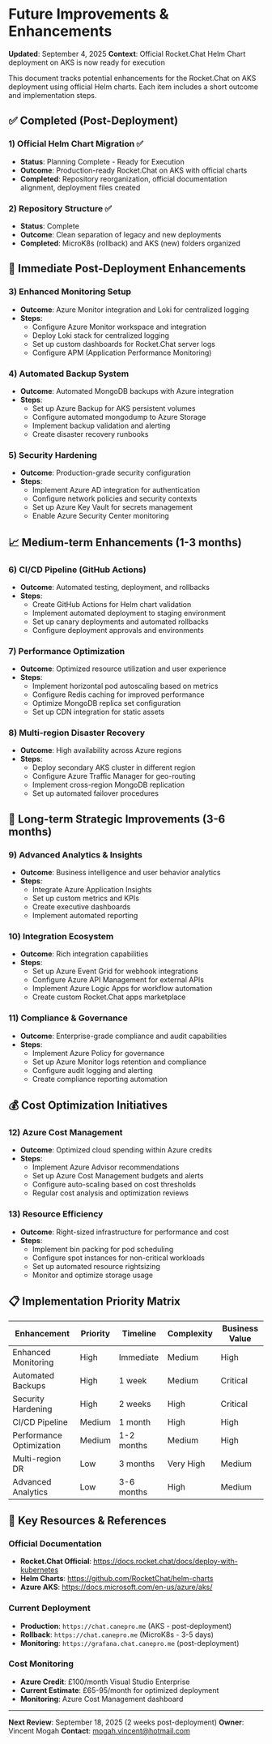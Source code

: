 # Future Improvements & Enhancements

**Updated**: September 4, 2025
**Context**: Official Rocket.Chat Helm Chart deployment on AKS is now ready for execution

This document tracks potential enhancements for the Rocket.Chat on AKS deployment using official Helm charts. Each item includes a short outcome and implementation steps.

## ✅ **Completed (Post-Deployment)**

### 1) Official Helm Chart Migration ✅
- **Status**: Planning Complete - Ready for Execution
- **Outcome**: Production-ready Rocket.Chat on AKS with official charts
- **Completed**: Repository reorganization, official documentation alignment, deployment files created

### 2) Repository Structure ✅
- **Status**: Complete
- **Outcome**: Clean separation of legacy and new deployments
- **Completed**: MicroK8s (rollback) and AKS (new) folders organized

## 🚀 **Immediate Post-Deployment Enhancements**

### 3) Enhanced Monitoring Setup
- **Outcome**: Azure Monitor integration and Loki for centralized logging
- **Steps**:
  - Configure Azure Monitor workspace and integration
  - Deploy Loki stack for centralized logging
  - Set up custom dashboards for Rocket.Chat server logs
  - Configure APM (Application Performance Monitoring)

### 4) Automated Backup System
- **Outcome**: Automated MongoDB backups with Azure integration
- **Steps**:
  - Set up Azure Backup for AKS persistent volumes
  - Configure automated mongodump to Azure Storage
  - Implement backup validation and alerting
  - Create disaster recovery runbooks

### 5) Security Hardening
- **Outcome**: Production-grade security configuration
- **Steps**:
  - Implement Azure AD integration for authentication
  - Configure network policies and security contexts
  - Set up Azure Key Vault for secrets management
  - Enable Azure Security Center monitoring

## 📈 **Medium-term Enhancements (1-3 months)**

### 6) CI/CD Pipeline (GitHub Actions)
- **Outcome**: Automated testing, deployment, and rollbacks
- **Steps**:
  - Create GitHub Actions for Helm chart validation
  - Implement automated deployment to staging environment
  - Set up canary deployments and automated rollbacks
  - Configure deployment approvals and environments

### 7) Performance Optimization
- **Outcome**: Optimized resource utilization and user experience
- **Steps**:
  - Implement horizontal pod autoscaling based on metrics
  - Configure Redis caching for improved performance
  - Optimize MongoDB replica set configuration
  - Set up CDN integration for static assets

### 8) Multi-region Disaster Recovery
- **Outcome**: High availability across Azure regions
- **Steps**:
  - Deploy secondary AKS cluster in different region
  - Configure Azure Traffic Manager for geo-routing
  - Implement cross-region MongoDB replication
  - Set up automated failover procedures

## 🔧 **Long-term Strategic Improvements (3-6 months)**

### 9) Advanced Analytics & Insights
- **Outcome**: Business intelligence and user behavior analytics
- **Steps**:
  - Integrate Azure Application Insights
  - Set up custom metrics and KPIs
  - Create executive dashboards
  - Implement automated reporting

### 10) Integration Ecosystem
- **Outcome**: Rich integration capabilities
- **Steps**:
  - Set up Azure Event Grid for webhook integrations
  - Configure Azure API Management for external APIs
  - Implement Azure Logic Apps for workflow automation
  - Create custom Rocket.Chat apps marketplace

### 11) Compliance & Governance
- **Outcome**: Enterprise-grade compliance and audit capabilities
- **Steps**:
  - Implement Azure Policy for governance
  - Set up Azure Monitor logs retention and compliance
  - Configure audit logging and alerting
  - Create compliance reporting automation

## 💰 **Cost Optimization Initiatives**

### 12) Azure Cost Management
- **Outcome**: Optimized cloud spending within Azure credits
- **Steps**:
  - Implement Azure Advisor recommendations
  - Set up Azure Cost Management budgets and alerts
  - Configure auto-scaling based on cost thresholds
  - Regular cost analysis and optimization reviews

### 13) Resource Efficiency
- **Outcome**: Right-sized infrastructure for performance and cost
- **Steps**:
  - Implement bin packing for pod scheduling
  - Configure spot instances for non-critical workloads
  - Set up automated resource rightsizing
  - Monitor and optimize storage usage

## 📋 **Implementation Priority Matrix**

| Enhancement | Priority | Timeline | Complexity | Business Value |
|-------------|----------|----------|------------|----------------|
| Enhanced Monitoring | High | Immediate | Medium | High |
| Automated Backups | High | 1 week | Medium | Critical |
| Security Hardening | High | 2 weeks | High | Critical |
| CI/CD Pipeline | Medium | 1 month | High | High |
| Performance Optimization | Medium | 1-2 months | Medium | High |
| Multi-region DR | Low | 3 months | Very High | Medium |
| Advanced Analytics | Low | 3-6 months | High | Medium |

## 🔗 **Key Resources & References**

### Official Documentation
- **Rocket.Chat Official**: https://docs.rocket.chat/docs/deploy-with-kubernetes
- **Helm Charts**: https://github.com/RocketChat/helm-charts
- **Azure AKS**: https://docs.microsoft.com/en-us/azure/aks/

### Current Deployment
- **Production**: `https://chat.canepro.me` (AKS - post-deployment)
- **Rollback**: `https://chat.canepro.me` (MicroK8s - 3-5 days)
- **Monitoring**: `https://grafana.chat.canepro.me` (post-deployment)

### Cost Monitoring
- **Azure Credit**: £100/month Visual Studio Enterprise
- **Current Estimate**: £65-95/month for optimized deployment
- **Monitoring**: Azure Cost Management dashboard

---

**Next Review**: September 18, 2025 (2 weeks post-deployment)
**Owner**: Vincent Mogah
**Contact**: mogah.vincent@hotmail.com
